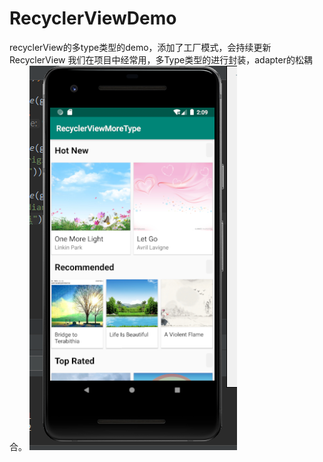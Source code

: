 # RecyclerViewDemo
recyclerView的多type类型的demo，添加了工厂模式，会持续更新
RecyclerView 我们在项目中经常用，多Type类型的进行封装，adapter的松耦合。
![效果图](https://github.com/chenxinyu123/RecyclerViewDemo/blob/master/YVCIL%40%5DPJ3QNEV7Z%60CLSCFE.png)

